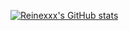 [![Reinexxx's GitHub stats](https://github-readme-stats.vercel.app/api?username=Reinexxx&show_icons=true&theme=panda)](https://github.com/anuraghazra/github-readme-stats)

